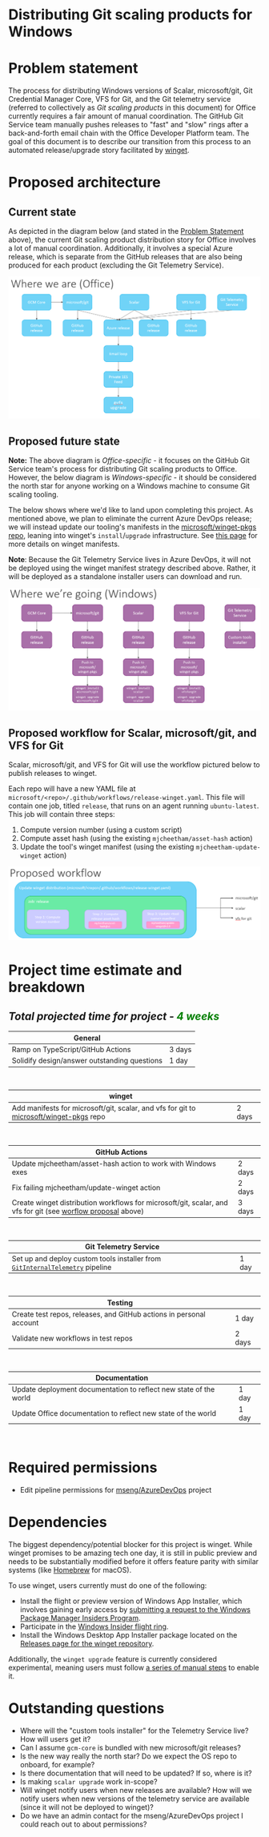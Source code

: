 # Distributing Git scaling products for Windows

# Problem statement
The process for distributing Windows versions of Scalar, microsoft/git, Git Credential Manager Core, VFS for Git, and the Git telemetry service (referred to collectively as _Git scaling products_ in this document) for Office currently requires a fair amount of manual coordination. The GitHub Git Service team manually pushes releases to "fast" and "slow" rings after a back-and-forth email chain with the Office Developer Platform team. The goal of this document is to describe our transition from this process to an automated release/upgrade story facilitated by [winget](https://docs.microsoft.com/en-us/windows/package-manager/).

# Proposed architecture

## Current state
As depicted in the diagram below (and stated in the [Problem Statement](#problem-statement) above), the current Git scaling product distribution story for Office involves a lot of manual coordination. Additionally, it involves a special Azure release, which is separate from the GitHub releases that are also being produced for each product (excluding the Git Telemetry Service).

![](img/current.png?raw=true "Where we are")

## Proposed future state
__Note:__ The above diagram is _Office-specific_ - it focuses on the GitHub Git Service team's process for distributing Git scaling products to Office. However, the below diagram is _Windows-specific_ - it should be considered the north star for anyone working on a Windows machine to consume Git scaling tooling.

The below shows where we'd like to land upon completing this project. As mentioned above, we plan to eliminate the current Azure DevOps release; we will instead update our tooling's manifests in the [microsoft/winget-pkgs repo](https://github.com/microsoft/winget-pkgs), leaning into winget's `install`/`upgrade` infrastructure. See [this page](https://docs.microsoft.com/en-us/windows/package-manager/package/) for more details on winget manifests.

__Note__: Because the Git Telemetry Service lives in Azure DevOps, it will not be deployed using the winget manifest strategy described above. Rather, it will be deployed as a standalone installer users can download and run.

![](img/future.png?raw=true "Where we're going")

## Proposed workflow for Scalar, microsoft/git, and VFS for Git

Scalar, microsoft/git, and VFS for Git will use the workflow pictured below to publish releases to winget.

Each repo will have a new YAML file at `microsoft/<repo>/.github/workflows/release-winget.yaml`. This file will contain one job, titled `release`, that runs on an agent running `ubuntu-latest`. This job will contain three steps:

1. Compute version number (using a custom script)
2. Compute asset hash (using the existing `mjcheetham/asset-hash` action)
3. Update the tool's winget manifest (using the existing `mjcheetham-update-winget` action)

![](img/new_workflow.png?raw=true "Proposed workflow for microsoft/git, Scalar, and VFS for Git")

# Project time estimate and breakdown
## _Total projected time for project - <span style="color:green">4 weeks<span>_

| General                                                                                                      |        |
|--------------------------------------------------------------------------------------------------------------|--------|
| Ramp on TypeScript/GitHub Actions                                                                            | 3 days |
| Solidify design/answer outstanding questions                                                                 | 1 day  |
<br />

| winget                                                                                                                              |        |
|-------------------------------------------------------------------------------------------------------------------------------------|--------|
| Add manifests for microsoft/git, scalar, and vfs for git to [microsoft/winget-pkgs](https://github.com/microsoft/winget-pkgs) repo  | 2 days |
<br />

| GitHub Actions                                                                                                                                                            |        |
|-------------------------------------------------------------------------------------------------------------------------------------------------------------------------------|--------|
| Update mjcheetham/asset-hash action to work with Windows exes                                                                                                                 | 2 days |
| Fix failing mjcheetham/update-winget action                                                                                                                                   | 2 days |
| Create winget distribution workflows for microsoft/git, scalar, and vfs for git (see [worflow proposal](#proposed-workflow-for-Scalar,-microsoft/git,-and-VFS-for-Git) above) | 3 days |
<br />

| Git Telemetry Service                                                                                                                               |        |
|-----------------------------------------------------------------------------------------------------------------------------------------------------|--------|
| Set up and deploy custom tools installer from [`GitInternalTelemetry`](https://dev.azure.com/mseng/AzureDevOps/_build?definitionId=6973) pipeline   | 1 day  |
<br />

| Testing                                                                                                      |        |
|--------------------------------------------------------------------------------------------------------------|--------|
| Create test repos, releases, and GitHub actions in personal account                                          | 1 day  |
| Validate new workflows in test repos                                                                         | 2 days |
<br />

| Documentation                                                                                                |        |
|--------------------------------------------------------------------------------------------------------------|--------|
| Update deployment documentation to reflect new state of the world                                            | 1 day  |
| Update Office documentation to reflect new state of the world                                                | 1 day  |
<br />

# Required permissions

* Edit pipeline permissions for [mseng/AzureDevOps](https://dev.azure.com/mseng/AzureDevOps) project

# Dependencies

The biggest dependency/potential blocker for this project is winget. While winget promises to be amazing tech one day, it is still in public preview and needs to be substantially modified before it offers feature parity with similar systems (like [Homebrew](https://brew.sh/) for macOS). 

To use winget, users currently must do one of the following:
* Install the flight or preview version of Windows App Installer, which involves gaining early access by [submitting a request to the Windows Package Manager Insiders Program](https://aka.ms/AppInstaller_InsiderProgram).
* Participate in the [Windows Insider flight ring](https://insider.windows.com/).
* Install the Windows Desktop App Installer package located on the [Releases page for the winget repository](https://github.com/microsoft/winget-cli/releases).

Additionally, the `winget upgrade` feature is currently considered experimental, meaning users must follow [a series of manual steps](https://github.com/microsoft/winget-cli/blob/master/doc/Settings.md#experimental-features) to enable it.

# Outstanding questions

* Where will the "custom tools installer" for the Telemetry Service live? How will users get it?
* Can I assume `gcm-core` is bundled with new microsoft/git releases?
* Is the new way really the north star? Do we expect the OS repo to onboard, for example?
* Is there documentation that will need to be updated? If so, where is it?
* Is making `scalar upgrade` work in-scope?
* Will winget notify users when new releases are available? How will we notify users when new versions of the telemetry service are available (since it will not be deployed to winget)?
* Do we have an admin contact for the mseng/AzureDevOps project I could reach out to about permissions?